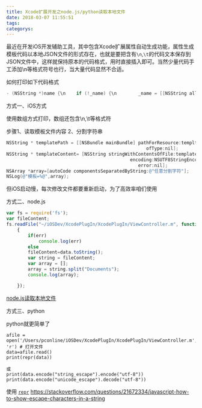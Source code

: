 ```yaml
---
title: Xcode扩展开发之node.js/python读取本地文件
date: 2018-03-07 11:55:51
tags:
categorys:
---
```


最近在开发iOS开发辅助工具，其中包含Xcode扩展属性自动生成功能，属性生成模板代码以本地JSON文件的形式存在，也就是要把含有`\n`,`\t`的代码文本保存到JSON文件中，这样就保持原本的代码格式，用时直接插入即可。当然少量代码手工添加\n等格式符号也行，当大量代码显然不合适。

如何打印如下代码格式

```objectivec
- (NSString *)name {\n    if (!_name) {\n        _name = [[NSString alloc] init];\n    }\n    return _name;\n}\n\n@end\n'
```

方式一、iOS方式

使用数组方式打印，数组还包含\n,\t等格式符

步骤1、读取模板文件内容   2、分割字符串

```objectivec
NSString * templatePath = [[NSBundle mainBundle] pathForResource:templteName
                                                    ofType:nil];
NSString * templateContent= [NSString stringWithContentsOfFile:templatePath
                                              encoding:NSUTF8StringEncoding
                                                 error:nil];
NSArray *array=[autoCode componentsSeparatedByString:@"任意分割字符"];
NSLog(@"模板=%@",array);
```

但iOS启动慢，每次修改文件都要重新启动，为了高效率咱们使用

方式二、node.js

```js
var fs = require('fs');
var fileContent;
fs.readFile("~/iOSDev/XcodePlugIn/XcodePlugIn/ViewController.m", function(err,data)
	{
		if(err)
			console.log(err)
		else
		fileContent=data.toString();
		var string = fileContent;
		var array = [];
		array = string.split("Documents");
		console.log(array);

	});
```

[node.js读取本地文件](https://www.zybuluo.com/langlibaitiao/note/719829)

方式三、python

python就更简单了

```shell
afile = open('/Users/pconline/iOSDev/XcodePlugIn/XcodePlugIn/ViewController.m', 'r') # 打开文件
data=afile.read()
print(repr(data))

或
print(data.encode("string_escape").encode("utf-8"))
print(data.encode("unicode_escape").decode("utf-8"))
```

使用 [`repr`](https://docs.python.org/3/library/functions.html#repr)
https://stackoverflow.com/questions/21672334/javascript-how-to-show-escape-characters-in-a-string







